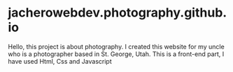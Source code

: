 # jacherowebdev.photography.github.io
Hello, this project is about photography. I created this website for my uncle who is a photographer based in St. George, Utah. This is a front-end part, I have used Html, Css and Javascript
